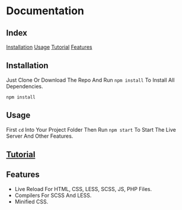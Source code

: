 # Documentation

## Index

[Installation](##Installation)
[Usage](##Usage)
[Tutorial](./Tutorial.md)
[Features](##Features)

## Installation

Just Clone Or Download The Repo And Run `npm install` To Install All Dependencies.

    npm install


## Usage

First `cd` Into Your Project Folder Then Run `npm start` To Start The Live Server And Other Features.

## [Tutorial](./Tutorial.md)


## Features

+ Live Reload For HTML, CSS, LESS, SCSS, JS, PHP Files.
+ Compilers For SCSS And LESS.
+ Minified CSS.